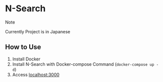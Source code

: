 # N-Search

> [!NOTE]
> Currently Project is in Japanese

## How to Use
1. Install Docker
2. Install N-Search with Docker-compose Command (`docker-compose up -d`)
3. Access [localhost:3000](http://localhost:3000/)
